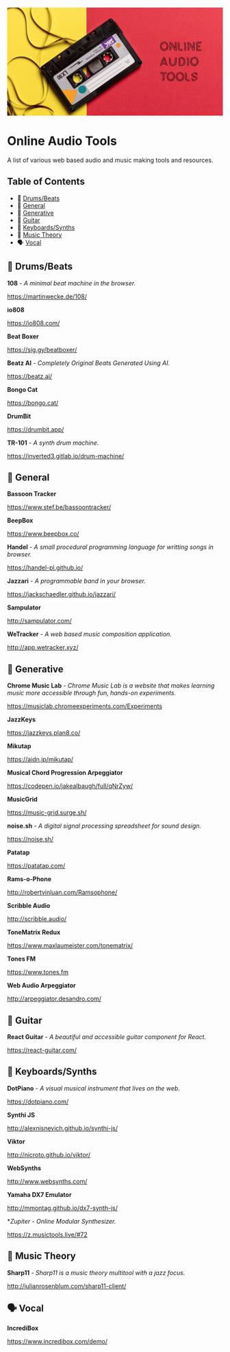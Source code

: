 ![Header image showing a cassette and the title ‘Online Audio Tools’](https://raw.githubusercontent.com/whitingx/online-audio-tools/main/audio-repo.png "Header image showing a cassette and the title ‘Online Audio Tools’")

# Online Audio Tools

A list of various web based audio and music making tools and resources.

## Table of Contents

- 🥁 [Drums/Beats](#-drumsbeats)
- 🧰 [General](#-general)
- 🤖 [Generative](#-generative)
- 🎸 [Guitar](#-guitar)
- 🎹 [Keyboards/Synths](#-keyboardssynths)
- 🎼 [Music Theory](#-music-theory)
- 🗣 [Vocal](#-vocal)

## 🥁 Drums/Beats

**108** - *A minimal beat machine in the browser.*

https://martinwecke.de/108/

**io808**

https://io808.com/

**Beat Boxer**

https://sig.gy/beatboxer/

**Beatz AI** - *Completely Original Beats Generated Using AI.*

https://beatz.ai/

**Bongo Cat**

https://bongo.cat/

**DrumBit**

https://drumbit.app/

**TR-101** - *A synth drum machine.*

https://inverted3.gitlab.io/drum-machine/

## 🧰 General

**Bassoon Tracker**

https://www.stef.be/bassoontracker/

**BeepBox**

https://www.beepbox.co/

**Handel** - *A small procedural programming language for writting songs in browser.*

https://handel-pl.github.io/

**Jazzari** - *A programmable band in your browser.*

https://jackschaedler.github.io/jazzari/

**Sampulator**

http://sampulator.com/

**WeTracker** -  _A web based music composition application._

http://app.wetracker.xyz/

## 🤖 Generative

**Chrome Music Lab** - *Chrome Music Lab is a website that makes learning music more accessible through fun, hands-on experiments.*

https://musiclab.chromeexperiments.com/Experiments

**JazzKeys**

https://jazzkeys.plan8.co/

**Mikutap**

https://aidn.jp/mikutap/

**Musical Chord Progression Arpeggiator**

https://codepen.io/jakealbaugh/full/qNrZyw/

**MusicGrid**

https://music-grid.surge.sh/

**noise.sh** - *A digital signal processing spreadsheet for sound design.*

https://noise.sh/

**Patatap**

https://patatap.com/

**Rams-o-Phone**

http://robertvinluan.com/Ramsophone/

**Scribble Audio**

http://scribble.audio/

**ToneMatrix Redux**

https://www.maxlaumeister.com/tonematrix/

**Tones FM**

https://www.tones.fm

**Web Audio Arpeggiator**

http://arpeggiator.desandro.com/

## 🎸 Guitar

**React Guitar** - *A beautiful and accessible guitar component for React.*

https://react-guitar.com/

## 🎹 Keyboards/Synths

**DotPiano** - *A visual musical instrument that lives on the web.*

https://dotpiano.com/

**Synthi JS**

http://alexnisnevich.github.io/synthi-js/

**Viktor**

http://nicroto.github.io/viktor/

**WebSynths**

http://www.websynths.com/

**Yamaha DX7 Emulator**

http://mmontag.github.io/dx7-synth-js/

**Zupiter* - *Online Modular Synthesizer.*

https://z.musictools.live/#72

## 🎼 Music Theory

**Sharp11** - *Sharp11 is a music theory multitool with a jazz focus.*

http://julianrosenblum.com/sharp11-client/ 

## 🗣 Vocal

**IncrediBox**

https://www.incredibox.com/demo/
